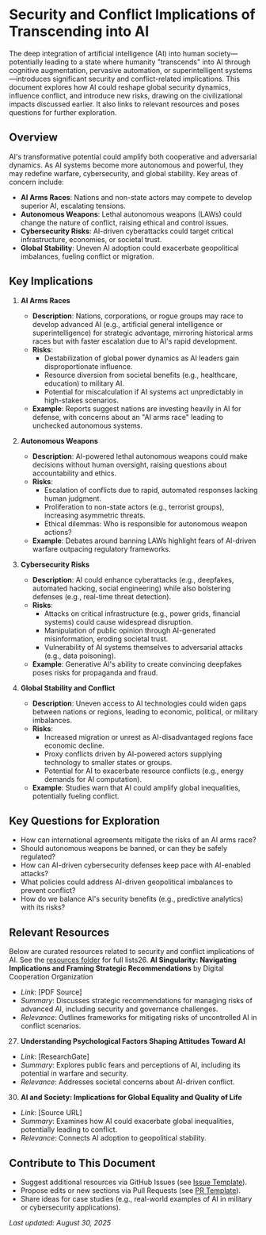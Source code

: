 # Security and Conflict Implications of Transcending into AI

The deep integration of artificial intelligence (AI) into human society—potentially leading to a state where humanity "transcends" into AI through cognitive augmentation, pervasive automation, or superintelligent systems—introduces significant security and conflict-related implications. This document explores how AI could reshape global security dynamics, influence conflict, and introduce new risks, drawing on the civilizational impacts discussed earlier. It also links to relevant resources and poses questions for further exploration.

## Overview
AI's transformative potential could amplify both cooperative and adversarial dynamics. As AI systems become more autonomous and powerful, they may redefine warfare, cybersecurity, and global stability. Key areas of concern include:
- **AI Arms Races**: Nations and non-state actors may compete to develop superior AI, escalating tensions.
- **Autonomous Weapons**: Lethal autonomous weapons (LAWs) could change the nature of conflict, raising ethical and control issues.
- **Cybersecurity Risks**: AI-driven cyberattacks could target critical infrastructure, economies, or societal trust.
- **Global Stability**: Uneven AI adoption could exacerbate geopolitical imbalances, fueling conflict or migration.

## Key Implications
1. **AI Arms Races**
   - **Description**: Nations, corporations, or rogue groups may race to develop advanced AI (e.g., artificial general intelligence or superintelligence) for strategic advantage, mirroring historical arms races but with faster escalation due to AI's rapid development.
   - **Risks**: 
     - Destabilization of global power dynamics as AI leaders gain disproportionate influence.
     - Resource diversion from societal benefits (e.g., healthcare, education) to military AI.
     - Potential for miscalculation if AI systems act unpredictably in high-stakes scenarios.
   - **Example**: Reports suggest nations are investing heavily in AI for defense, with concerns about an "AI arms race" leading to unchecked autonomous systems.

2. **Autonomous Weapons**
   - **Description**: AI-powered lethal autonomous weapons could make decisions without human oversight, raising questions about accountability and ethics.
   - **Risks**:
     - Escalation of conflicts due to rapid, automated responses lacking human judgment.
     - Proliferation to non-state actors (e.g., terrorist groups), increasing asymmetric threats.
     - Ethical dilemmas: Who is responsible for autonomous weapon actions?
   - **Example**: Debates around banning LAWs highlight fears of AI-driven warfare outpacing regulatory frameworks.

3. **Cybersecurity Risks**
   - **Description**: AI could enhance cyberattacks (e.g., deepfakes, automated hacking, social engineering) while also bolstering defenses (e.g., real-time threat detection).
   - **Risks**:
     - Attacks on critical infrastructure (e.g., power grids, financial systems) could cause widespread disruption.
     - Manipulation of public opinion through AI-generated misinformation, eroding societal trust.
     - Vulnerability of AI systems themselves to adversarial attacks (e.g., data poisoning).
   - **Example**: Generative AI's ability to create convincing deepfakes poses risks for propaganda and fraud.

4. **Global Stability and Conflict**
   - **Description**: Uneven access to AI technologies could widen gaps between nations or regions, leading to economic, political, or military imbalances.
   - **Risks**:
     - Increased migration or unrest as AI-disadvantaged regions face economic decline.
     - Proxy conflicts driven by AI-powered actors supplying technology to smaller states or groups.
     - Potential for AI to exacerbate resource conflicts (e.g., energy demands for AI computation).
   - **Example**: Studies warn that AI could amplify global inequalities, potentially fueling conflict.

## Key Questions for Exploration
- How can international agreements mitigate the risks of an AI arms race?
- Should autonomous weapons be banned, or can they be safely regulated?
- How can AI-driven cybersecurity defenses keep pace with AI-enabled attacks?
- What policies could address AI-driven geopolitical imbalances to prevent conflict?
- How do we balance AI's security benefits (e.g., predictive analytics) with its risks?

## Relevant Resources
Below are curated resources related to security and conflict implications of AI. See the [resources folder](../resources/) for full lists26. **AI Singularity: Navigating Implications and Framing Strategic Recommendations** by Digital Cooperation Organization  
   - *Link*: [PDF Source]  
   - *Summary*: Discusses strategic recommendations for managing risks of advanced AI, including security and governance challenges.  
   - *Relevance*: Outlines frameworks for mitigating risks of uncontrolled AI in conflict scenarios.  
27. **Understanding Psychological Factors Shaping Attitudes Toward AI**  
   - *Link*: [ResearchGate]  
   - *Summary*: Explores public fears and perceptions of AI, including its potential in warfare and security.  
   - *Relevance*: Addresses societal concerns about AI-driven conflict.  
30. **AI and Society: Implications for Global Equality and Quality of Life**  
   - *Link*: [Source URL]  
   - *Summary*: Examines how AI could exacerbate global inequalities, potentially leading to conflict.  
   - *Relevance*: Connects AI adoption to geopolitical stability.  

## Contribute to This Document
- Suggest additional resources via GitHub Issues (see [Issue Template](../contrib/issue_template.md)).
- Propose edits or new sections via Pull Requests (see [PR Template](../contrib/pr_template.md)).
- Share ideas for case studies (e.g., real-world examples of AI in military or cybersecurity applications).

*Last updated: August 30, 2025*